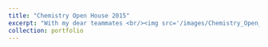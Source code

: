 ```yaml
---
title: "Chemistry Open House 2015"
excerpt: "With my dear teammates <br/><img src='/images/Chemistry_Open_House.jpg'>"
collection: portfolio
---
```


